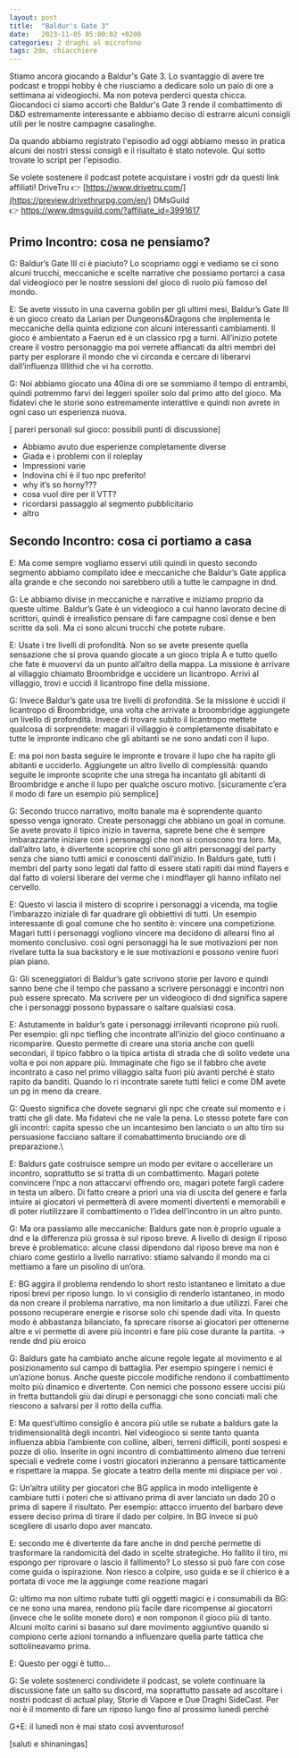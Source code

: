 ```yaml
---
layout: post
title:  "Baldur's Gate 3"
date:   2023-11-05 05:00:02 +0200
categories: 2 draghi al microfono
tags: 2dm, chiacchiere 
---
```


Stiamo ancora giocando a Baldur's Gate 3. Lo svantaggio di avere tre podcast e troppi hobby è che riusciamo a dedicare solo un paio di ore a settimana ai videogiochi. Ma non poteva perderci questa chicca. 
Giocandoci ci siamo accorti che Baldur's Gate 3 rende il combattimento di D&D estremamente interessante e abbiamo deciso di estrarre alcuni consigli utili per le nostre campagne casalinghe. 

Da quando abbiamo registrato l'episodio ad oggi abbiamo messo in pratica alcuni dei nostri stessi consigli e il risultato è stato notevole. Qui sotto trovate lo script per l'episodio.

Se volete sostenere il podcast potete acquistare i vostri gdr da questi link affiliati!
DriveTru 👉 [https://www.drivetru.com/](https://preview.drivethrurpg.com/en/)
DMsGuild 👉 https://www.dmsguild.com/?affiliate_id=3991617

## Primo Incontro: cosa ne pensiamo?

G: Baldur’s Gate III ci è piaciuto? Lo scopriamo oggi e vediamo se ci sono alcuni trucchi, meccaniche e scelte narrative che possiamo portarci a casa dal videogioco per le nostre sessioni del gioco di ruolo più famoso del mondo. 

E: Se avete vissuto in una caverna goblin per gli ultimi mesi, Baldur’s Gate III è un gioco creato da Larian per Dungeons&Dragons che implementa le meccaniche della quinta edizione con alcuni interessanti cambiamenti. Il gioco è ambientato a Faerun ed è un classico rpg a turni. All’inizio potete creare il vostro personaggio ma poi verrete affiancati da altri membri del party per esplorare il mondo che vi circonda e cercare di liberarvi dall’influenza Illlithid che vi ha corrotto.

G: Noi abbiamo giocato una 40ina di ore se sommiamo il tempo di entrambi, quindi potremmo farvi dei leggeri spoiler solo dal primo atto del gioco. Ma fidatevi che le storie sono estremamente interattive e quindi non avrete in ogni caso un esperienza nuova. 

[ pareri personali sul gioco: possibili punti di discussione]

- Abbiamo avuto due esperienze completamente diverse
- Giada e i problemi con il roleplay
- Impressioni varie
- Indovina chi è il tuo npc preferito!
- why it’s so horny???
- cosa vuol dire per il VTT?
- ricordarsi passaggio al segmento pubblicitario
- altro

## Secondo Incontro: cosa ci portiamo a casa


E: Ma come sempre vogliamo esservi utili quindi in questo secondo segmento abbiamo compilato idee e meccaniche che Baldur’s Gate applica alla grande e che secondo noi sarebbero utili a tutte le campagne in dnd.

G: Le abbiamo divise in meccaniche e narrative e iniziamo proprio da queste ultime. Baldur’s Gate è un videogioco a cui hanno lavorato decine di scrittori, quindi è irrealistico pensare di fare campagne così dense e ben scritte da soli. Ma ci sono alcuni trucchi che potete rubare.

E: Usate i tre livelli di profondità. Non so se avete presente quella sensazione che si prova quando giocate a un gioco tripla A e tutto quello che fate è muovervi da un punto all’altro della mappa. La missione è arrivare al villaggio chiamato Broombridge e uccidere un licantropo. Arrivi al villaggio, trovi e uccidi il licantropo fine della missione.

G: Invece Baldur’s gate usa tre livelli di profondità. Se la missione è uccidi il licantropo di Broombridge, una volta che arrivate a broombridge aggiungete un livello di profondità. Invece di trovare subito il licantropo mettete qualcosa di sorprendete: magari il villaggio è completamente disabitato e tutte le impronte indicano che gli abitanti se ne sono andati con il lupo.

E: ma poi non basta seguire le impronte e trovare il lupo che ha rapito gli abitanti e ucciderlo. Aggiungete un altro livello di complessità: quando seguite le impronte scoprite che una strega ha incantato gli abitanti di Broombridge e anche il lupo per qualche oscuro motivo. [sicuramente c’era il modo di fare un esempio più semplice]

G: Secondo trucco narrativo, molto banale ma è soprendente quanto spesso venga ignorato. Create personaggi che abbiano un goal in comune. Se avete provato il tipico inizio in taverna, saprete bene che è sempre imbarazzante iniziare con i personaggi che non si conoscono tra loro. Ma, dall’altro lato, è divertente scoprire chi sono gli altri personaggi del party senza che siano tutti amici e conoscenti dall’inizio. In Baldurs gate, tutti i membri del party sono legati dal fatto di essere stati rapiti dai mind flayers e dal fatto di volersi liberare del verme che i mindflayer gli hanno infilato nel cervello. 

E: Questo vi lascia il mistero di scoprire i personaggi a vicenda, ma toglie l’imbarazzo iniziale di far quadrare gli obbiettivi di tutti. Un esempio interessante di goal comune che ho sentito è: vincere una competizione. Magari tutti i personaggi vogliono vincere ma decidono di allearsi fino al momento conclusivo. così ogni personaggi ha le sue motivazioni per non rivelare tutta la sua backstory e le sue motivazioni e possono venire fuori pian piano.

G: Gli sceneggiatori di Baldur’s gate scrivono storie per lavoro e quindi sanno bene che il tempo che passano a scrivere personaggi e incontri non può essere sprecato. Ma scrivere per un videogioco di dnd significa sapere che i personaggi possono bypassare o saltare qualsiasi cosa.

E: Astutamente in baldur’s gate i personaggi irrilevanti ricoprono più ruoli. Per esempio: gli npc tiefling che incontrate all’inizio del gioco continuano a ricomparire. Questo permette di creare una storia anche con quelli secondari, il tipico fabbro o la tipica artista di strada che di solito vedete una volta e poi non appare più. Immaginate che figo se il fabbro che avete incontrato a caso nel primo villaggio salta fuori più avanti perché è stato rapito da banditi. Quando lo ri incontrate sarete tutti felici e come DM avete un pg in meno da creare.

G: Questo significa che dovete segnarvi gli npc che create sul momento e i tratti che gli date. Ma fidatevi che ne vale la pena. Lo stesso potete fare con gli incontri: capita spesso che un incantesimo ben lanciato o un alto tiro su persuasione facciano saltare il comabattimento bruciando ore di preparazione.\

E: Baldurs gate costruisce sempre un modo per evitare o accellerare un incontro, soprattutto se si tratta di un combattimento. Magari potete convincere l’npc a non attaccarvi offrendo oro, magari potete fargli cadere in testa un albero. Di fatto creare a priori una via di uscita del genere e farla intuire ai giocatori vi permetterà di avere momenti divertenti e memorabili e di poter riutilizzare il combattimento o l’idea dell’incontro in un altro punto.

G: Ma ora passiamo alle meccaniche: Baldurs gate non è proprio uguale a dnd e la differenza più grossa è sul riposo breve. A livello di design il riposo breve è problematico: alcune classi dipendono dal riposo breve ma non è chiaro come gestirlo a livello narrativo: stiamo salvando il mondo ma ci mettiamo a fare un pisolino di un’ora.

E: BG aggira il problema rendendo lo short resto istantaneo e limitato a due riposi brevi per riposo lungo. Io vi consiglio di renderlo istantaneo, in modo da non creare il problema narrativo, ma non limitarlo a due utilizzi. Farei che possono recuperare energie e risorse solo chi spende dadi vita. In questo modo è abbastanza bilanciato, fa sprecare risorse ai giocatori per ottenerne altre e vi permette di avere più incontri e fare più cose durante la partita. → rende dnd più eroico

G: Baldurs gate ha cambiato anche alcune regole legate al movimento e al posizionamento sul campo di battaglia. Per esempio spingere i nemici è un’azione bonus. Anche queste piccole modifiche rendono il combattimento molto più dinamico e divertente. Con nemici che possono essere uccisi più in fretta buttandoli giù dai dirupi e personaggi che sono conciati mali che riescono a salvarsi per il rotto della cuffia.

E: Ma quest’ultimo consiglio è ancora più utile se rubate a baldurs gate la tridimensionalità degli incontri. Nel videogioco si sente tanto quanta influenza abbia l’ambiente con colline, alberi, terreni difficili, ponti sospesi e pozze di olio. Inserite in ogni incontro di combattimento almeno due terreni speciali e vedrete come i vostri giocatori inzieranno a pensare tatticamente e rispettare la mappa. Se giocate a teatro della mente mi dispiace per voi .

G: Un’altra utility per giocatori che BG applica in modo intelligente è cambiare tutti i poteri che si attivano prima di aver lanciato un dado 20 o prima di sapere il risultato. Per esempio: attacco irruento del barbaro deve essere deciso prima di tirare il dado per colpire. In BG invece si può scegliere di usarlo dopo aver mancato.

E: secondo me è divertente da fare anche in dnd perché permette di trasformare la randomicità del dado in scelte strategiche. Ho fallito il tiro, mi espongo per riprovare o lascio il fallimento? Lo stesso si può fare con cose come guida o ispirazione. Non riesco a colpire, uso guida e se il chierico è a portata di voce me la aggiunge come reazione magari 

G: ultimo ma non ultimo rubate tutti gli oggetti magici e i consumabili da BG: ce ne sono una marea, rendono più facile dare ricompense ai giocatorri (invece che le solite monete doro) e non romponon il gioco più di tanto. Alcuni molto carini si basano sul dare movimento aggiuntivo quando si compiono certe azioni tornando a influenzare quella parte tattica che sottolineavamo prima.

E: Questo per oggi è tutto…  

G: Se volete sostenerci condividete il podcast, se volete continuare la discussione fate un salto su discord, ma soprattutto passate ad ascoltare i nostri podcast di actual play, Storie di Vapore e Due Draghi SideCast. Per noi è il momento di fare un riposo lungo fino al prossimo lunedì perché

G+E: il lunedì non è mai stato così avventuroso!

[saluti e shinaningas]